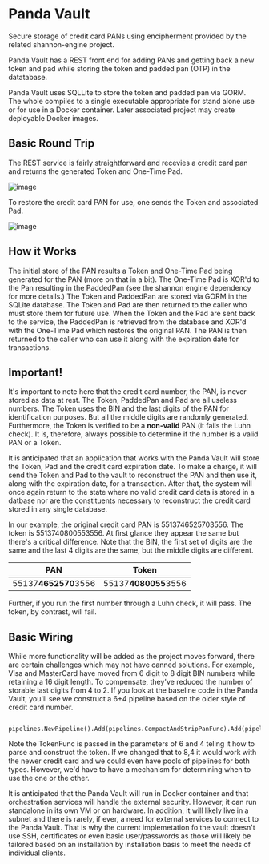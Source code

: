 # Panda Vault

Secure storage of credit card PANs using encipherment provided by the related shannon-engine project. 

Panda Vault has a REST front end for adding PANs and getting back a new token and pad while storing the token and padded pan (OTP) in the datatabase.

Panda Vault uses SQLLite to store the token and padded pan via GORM. The whole compiles to a single executable appropriate for stand alone use or for use in a Docker container. Later associated project may create deployable Docker images. 

## Basic Round Trip

The REST service is fairly straightforward and recevies a credit card pan and returns the generated Token and One-Time Pad. 

![image](https://github.com/enjekt/panda/assets/3209869/2f507a8c-4290-4893-8d29-6df76b3eb7ce)

To restore the credit card PAN for use, one sends the Token and associated Pad. 

![image](https://github.com/enjekt/panda/assets/3209869/83eb17c4-c8a5-4406-87ae-51f84063aa33)

## How it Works
The initial store of the PAN results a Token and One-Time Pad being generated for the PAN (more on that in a bit). The One-Time Pad is XOR'd to the Pan resulting in the PaddedPan (see the shannon engine dependency for more details.) The Token and PaddedPan are stored via GORM in the SQLite database. The Token and Pad are then returned to the caller who must store them for future use. When the Token and the Pad are sent back to the service, the PaddedPan is retrieved from the database and XOR'd with the One-Time Pad which restores the original PAN. The PAN is then returned to the caller who can use it along with the expiration date for transactions.

## Important!
It's important to note here that the credit card number, the PAN, is never stored as data at rest. The Token, PaddedPan and Pad are all useless numbers. The Token uses the BIN and the last digits of the PAN for identification purposes. But all the middle digits are randomly generated. Furthermore, the Token is verified to be a **non-valid** PAN (it fails the Luhn check). It is, therefore, always possible to determine if the number is a valid PAN or a Token. 

It is anticipated that an application that works with the Panda Vault will store the Token, Pad and the credit card expiration date. To make a charge, it will send the Token and Pad to the vault to reconstruct the PAN and then use it, along with the expiration date, for a transaction. After that, the system will once again return to the state where no valid credit card data is stored in a datbase nor are the constituents necessary to reconstruct the credit card stored in any single database. 

In our example, the original credit card PAN is 5513746525703556. The token is 5513740800553556. At first glance they appear the same but there's a critical difference. Note that the BIN, the first set of digits are the same and the last 4 digits are the same, but the middle digits are different. 

 
PAN                 | Token
------------------- | -------------
55137**4652570**3556|55137**4080055**3556


Further, if you run the first number through a Luhn check, it will pass. The token, by contrast, will fail.

## Basic Wiring

While more functionality will be added as the project moves forward, there are certain challenges which may not have canned solutions. For example, Visa and MasterCard have moved from 6 digit to 8 digit BIN numbers while retaining a 16 digit length. To compensate, they've reduced the number of storable last digits from 4 to 2. If you look at the baseline code in the Panda Vault, you'll see we construct a 6+4 pipeline based on the older style of credit card number.

		pipelines.NewPipeline().Add(pipelines.CompactAndStripPanFunc).Add(pipelines.CreatePadFunc).Add(pipelines.EncipherFunc).Add(pipelines.TokenFunc(6,4)))
  
Note the TokenFunc is passed in the parameters of 6 and 4 teling it how to parse and construct the token. If we changed that to 8,4 it would work with the newer credit card and we could even have pools of pipelines for both types. However, we'd have to have a mechanism for determining when to use the one or the other.

It is anticipated that the Panda Vault will run in Docker container and that orchestration services will handle the external security. However, it can run standalone in its own VM or on hardware. In addition, it will likely live in a subnet and there is rarely, if ever, a need for external services to connect to the Panda Vault. That is why the current implemetation fo the vault doesn't use SSH, certificates or even basic user/passwords as those will likely be tailored based on an installation by installation basis to meet the needs of individual clients. 
